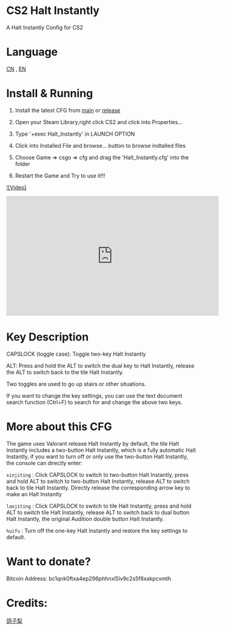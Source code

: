 # CS2 Halt Instantly
A Halt Instantly Config for CS2

# Language
  [CN](https://github.com/HugoXOX3/CS2-halt-instantly/blob/main/CN.md) , [EN](https://github.com/HugoXOX3/CS2-halt-instantly/blob/main/README.md)

# Install & Running
1. Install the latest CFG from [main](https://github.com/HugoXOX3/CS2-halt-instantly/blob/main/Halt_Instantly.cfg) or [release](https://github.com/HugoXOX3/CS2-halt-instantly/releases)

2. Open your Steam Library,right click CS2 and click into Properties...

3. Type '+exec Halt_Instantly' in LAUNCH OPTION

4. Click into Installed File and browse... button to browse indtalled files

5. Choose Game => csgo => cfg and drag the 'Halt_Instantly.cfg' into the folder

6. Restart the Game and Try to use it!!!

[![Video]](https://youtu.be/KFDmFXTKc08)

<iframe width="560" height="315" src="https://youtu.be/KFDmFXTKc08" frameborder="0" allowfullscreen></iframe>

# Key Description
  CAPSLOCK (toggle case): Toggle two-key Halt Instantly
  
  ALT: Press and hold the ALT to switch the dual key to Halt Instantly, release the ALT to switch back to the tile Halt Instantly.
  
  Two toggles are used to go up stairs or other situations.
  
  If you want to change the key settings, you can use the text document search function (Ctrl+F) to search for and change the above two keys.

# More about this CFG
The game uses Valorant release Halt Instantly by default, the tile Halt Instantly includes a two-button Halt Instantly, which is a fully automatic Halt Instantly, if you want to turn off or only use the two-button Halt Instantly, the console can directly enter:
 
  ```xinjiting``` : Click CAPSLOCK to switch to two-button Halt Instantly, press and hold ALT to switch to two-button Halt Instantly, release ALT to switch back to tile Halt Instantly. Directly release the corresponding arrow key to make an Halt Instantly
 
  ```laojiting``` : Click CAPSLOCK to switch to tile Halt Instantly, press and hold ALT to switch tile Halt Instantly, release ALT to switch back to dual button Halt Instantly, the original Audition double button Halt Instantly.
  
  ```huifu``` :  Turn off the one-key Halt Instantly and restore the key settings to default.

# Want to donate?
Bitcoin Address: bc1qnk0ftxa4ep296phhnxl5lv9c2s5f8xakpcxmth

# Credits:
[鸽子梨](https://space.bilibili.com/168117849?spm_id_from=333.788.0.0)

